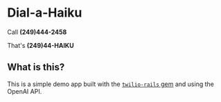 # Dial-a-Haiku

Call **(249)444-2458**

That's **(249)44-HAIKU**

## What is this?

This is a simple demo app built with the [`twilio-rails` gem](https://github.com/kmcphillips/twilio-rails) and using the OpenAI API.
